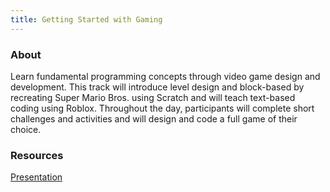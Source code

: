 ```yaml
---
title: Getting Started with Gaming
---
```

### **About**
Learn fundamental programming concepts through video game design and development. This track will introduce level design and block-based by recreating Super Mario Bros. using Scratch and will teach text-based coding using Roblox. Throughout the day, participants will complete short challenges and activities and will design and code a full game of their choice.

### **Resources**
[Presentation](https://docs.google.com/presentation/d/1mdSSJQ3QOJfieX7Jzw7TcfZCc55IFfYkYf8kwp7Ii5Y/edit?usp=sharing)
